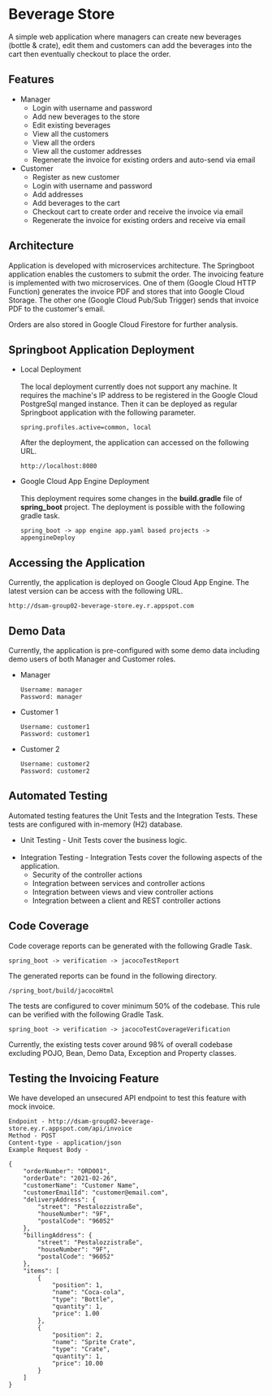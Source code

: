 # Beverage Store
A simple web application where managers can create new beverages (bottle & crate), edit them and customers can add the beverages into the cart then eventually checkout to place the order. 

## Features
  - Manager
    - Login with username and password
    - Add new beverages to the store
    - Edit existing beverages
    - View all the customers
    - View all the orders
    - View all the customer addresses
    - Regenerate the invoice for existing orders and auto-send via email
  - Customer
    - Register as new customer
    - Login with username and password
    - Add addresses
    - Add beverages to the cart
    - Checkout cart to create order and receive the invoice via email
    - Regenerate the invoice for existing orders and receive via email

## Architecture
Application is developed with microservices architecture. The Springboot application enables the customers to submit the order. The invoicing feature is implemented with two microservices. One of them (Google Cloud HTTP Function) generates the invoice PDF and stores that into Google Cloud Storage. The other one (Google Cloud Pub/Sub Trigger) sends that invoice PDF to the customer's email.

Orders are also stored in Google Cloud Firestore for further analysis.

## Springboot Application Deployment
  - Local Deployment<br/><br/>
    The local deployment currently does not support any machine. It requires the machine's IP address to be registered in the Google Cloud PostgreSql manged instance. Then it can be deployed as regular Springboot application with the following parameter.
    ```
    spring.profiles.active=common, local
    ```
    After the deployment, the application can accessed on the following URL.
    ```
    http://localhost:8080
    ```
  - Google Cloud App Engine Deployment<br/><br/>
    This deployment requires some changes in the <strong>build.gradle</strong> file of <strong>spring_boot</strong> project. The deployment is possible with the following gradle task.
    ```
    spring_boot -> app engine app.yaml based projects -> appengineDeploy
    ```

## Accessing the Application
Currently, the application is deployed on Google Cloud App Engine. The latest version can be access with the following URL.
```
http://dsam-group02-beverage-store.ey.r.appspot.com
```

## Demo Data
Currently, the application is pre-configured with some demo data including demo users of both Manager and Customer roles.

  - Manager
    ```
    Username: manager
    Password: manager
    ```
  - Customer 1
    ```
    Username: customer1
    Password: customer1
    ```
  - Customer 2
    ```
    Username: customer2
    Password: customer2
    ```

## Automated Testing
Automated testing features the Unit Tests and the Integration Tests. These tests are configured with in-memory (H2) database. 
  - Unit Testing - Unit Tests cover the business logic.<br/><br/>
  - Integration Testing - Integration Tests cover the following aspects of the application.
    - Security of the controller actions
    - Integration between services and controller actions
    - Integration between views and view controller actions
    - Integration between a client and REST controller actions

## Code Coverage
Code coverage reports can be generated with the following Gradle Task.

```
spring_boot -> verification -> jacocoTestReport
```

The generated reports can be found in the following directory.
```
/spring_boot/build/jacocoHtml
```

The tests are configured to cover minimum 50% of the codebase. This rule can be verified with the following Gradle Task.
```
spring_boot -> verification -> jacocoTestCoverageVerification
```

Currently, the existing tests cover around 98% of overall codebase excluding POJO, Bean, Demo Data, Exception and Property classes.

## Testing the Invoicing Feature
We have developed an unsecured API endpoint to test this feature with mock invoice.

```
Endpoint - http://dsam-group02-beverage-store.ey.r.appspot.com/api/invoice
Method - POST
Content-type - application/json
Example Request Body -
    
{
    "orderNumber": "ORD001",
    "orderDate": "2021-02-26",
    "customerName": "Customer Name",
    "customerEmailId": "customer@email.com",
    "deliveryAddress": {
        "street": "Pestalozzistraße",
        "houseNumber": "9F",
        "postalCode": "96052"
    },
    "billingAddress": {
        "street": "Pestalozzistraße",
        "houseNumber": "9F",
        "postalCode": "96052"
    },
    "items": [
        {
            "position": 1,
            "name": "Coca-cola",
            "type": "Bottle",
            "quantity": 1,
            "price": 1.00
        },
        {
            "position": 2,
            "name": "Sprite Crate",
            "type": "Crate",
            "quantity": 1,
            "price": 10.00
        }
    ]
}
```

